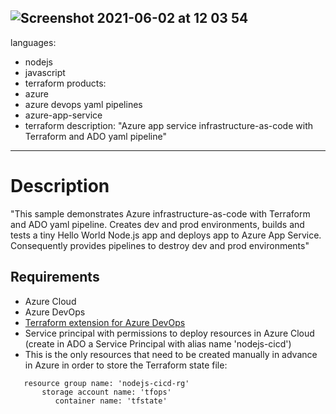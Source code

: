 ![Screenshot 2021-06-02 at 12 03 54](https://user-images.githubusercontent.com/9538697/124413440-c1290c80-dda4-11eb-8202-0fcf110baa57.png)
---
languages:
- nodejs
- javascript
- terraform
products:
- azure
- azure devops yaml pipelines
- azure-app-service
- terraform
description: "Azure app service infrastructure-as-code with Terraform and ADO yaml pipeline"
---

# Description

"This sample demonstrates Azure infrastructure-as-code with Terraform and ADO yaml pipeline. Creates dev and prod environments, builds and tests a tiny Hello World Node.js app and deploys app to Azure App Service. Consequently provides pipelines to destroy dev and prod environments"

## Requirements 
- Azure Cloud
- Azure DevOps 
- [Terraform extension for Azure DevOps](https://marketplace.visualstudio.com/items?itemName=charleszipp.azure-pipelines-tasks-terraform)
- Service principal with permissions to deploy resources in Azure Cloud (create in ADO a Service Principal with alias name 'nodejs-cicd')
- This is the only resources that need to be created manually in advance in Azure in order to store the Terraform state file: 
```
   resource group name: 'nodejs-cicd-rg'
       storage account name: 'tfops'
          container name: 'tfstate'
```          

